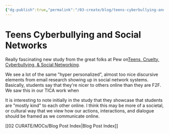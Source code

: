 ```yaml
---
{"dg-publish":true,"permalink":"/03-create/blog/teens-cyberbullying-and-social-networks/","title":"Teens, Cyberbullying, & Social Networks","tags":["cyberbullying","social-networking"]}
---
```


# Teens Cyberbullying and Social Networks

Really fascinating new study from the great folks at Pew on[Teens, Cruelty, Cyberbullying, & Social Networking](http://pewresearch.org/pubs/2128/social-media-teens-bullying-internet-privacy-email-cyberbullying-facebook-myspace-twitter).

We see a lot of the same "hyper personalized", almost too nice discursive elements from email research showing up in social network systems. Basically, students say that they're nicer to others online than they are F2F. We saw this in our TICA work when

It is interesting to note initially in the study that they showcase that students are "mostly kind" to each other online. I think this may be more of a societal, or cultural way that we view how our actions, interactions, and dialogue should be framed as we communicate online.

[[02 CURATE/MOCs/Blog Post Index\|Blog Post Index]]